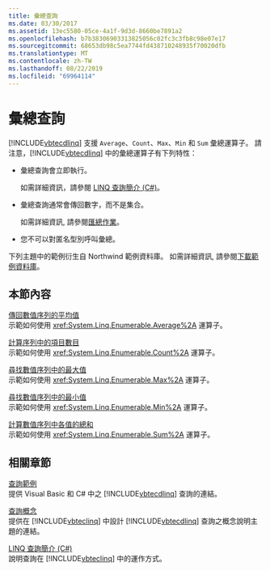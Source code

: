 ```yaml
---
title: 彙總查詢
ms.date: 03/30/2017
ms.assetid: 13ec5580-05ce-4a1f-9d3d-8660be7891a2
ms.openlocfilehash: b7b38306903313825056c02fc3c3fb8c98e07e17
ms.sourcegitcommit: 68653db98c5ea7744fd438710248935f70020dfb
ms.translationtype: MT
ms.contentlocale: zh-TW
ms.lasthandoff: 08/22/2019
ms.locfileid: "69964114"
---
```

# <a name="aggregate-queries"></a>彙總查詢
[!INCLUDE[vbtecdlinq](../../../../../../includes/vbtecdlinq-md.md)] 支援 `Average`、`Count`、`Max`、`Min` 和 `Sum` 彙總運算子。 請注意，[!INCLUDE[vbtecdlinq](../../../../../../includes/vbtecdlinq-md.md)] 中的彙總運算子有下列特性：  
  
- 彙總查詢會立即執行。  
  
     如需詳細資訊，請參閱 [LINQ 查詢簡介 (C#)](../../../../../csharp/programming-guide/concepts/linq/introduction-to-linq-queries.md)。  
  
- 彙總查詢通常會傳回數字，而不是集合。  
  
     如需詳細資訊, 請參閱[匯總作業](https://docs.microsoft.com/previous-versions/visualstudio/visual-studio-2013/bb546138(v=vs.120))。  
  
- 您不可以對匿名型別呼叫彙總。  
  
 下列主題中的範例衍生自 Northwind 範例資料庫。 如需詳細資訊, 請參閱[下載範例資料庫](../../../../../../docs/framework/data/adonet/sql/linq/downloading-sample-databases.md)。  
  
## <a name="in-this-section"></a>本節內容  
 [傳回數值序列的平均值](../../../../../../docs/framework/data/adonet/sql/linq/return-the-average-value-from-a-numeric-sequence.md)  
 示範如何使用 <xref:System.Linq.Enumerable.Average%2A> 運算子。  
  
 [計算序列中的項目數目](../../../../../../docs/framework/data/adonet/sql/linq/count-the-number-of-elements-in-a-sequence.md)  
 示範如何使用 <xref:System.Linq.Enumerable.Count%2A> 運算子。  
  
 [尋找數值序列中的最大值](../../../../../../docs/framework/data/adonet/sql/linq/find-the-maximum-value-in-a-numeric-sequence.md)  
 示範如何使用 <xref:System.Linq.Enumerable.Max%2A> 運算子。  
  
 [尋找數值序列中的最小值](../../../../../../docs/framework/data/adonet/sql/linq/find-the-minimum-value-in-a-numeric-sequence.md)  
 示範如何使用 <xref:System.Linq.Enumerable.Min%2A> 運算子。  
  
 [計算數值序列中各值的總和](../../../../../../docs/framework/data/adonet/sql/linq/compute-the-sum-of-values-in-a-numeric-sequence.md)  
 示範如何使用 <xref:System.Linq.Enumerable.Sum%2A> 運算子。  
  
## <a name="related-sections"></a>相關章節  
 [查詢範例](../../../../../../docs/framework/data/adonet/sql/linq/query-examples.md)  
 提供 Visual Basic 和 C# 中之 [!INCLUDE[vbtecdlinq](../../../../../../includes/vbtecdlinq-md.md)] 查詢的連結。  
  
 [查詢概念](../../../../../../docs/framework/data/adonet/sql/linq/query-concepts.md)  
 提供在 [!INCLUDE[vbteclinq](../../../../../../includes/vbteclinq-md.md)] 中設計 [!INCLUDE[vbtecdlinq](../../../../../../includes/vbtecdlinq-md.md)] 查詢之概念說明主題的連結。  
  
 [LINQ 查詢簡介 (C#)](../../../../../csharp/programming-guide/concepts/linq/introduction-to-linq-queries.md)  
 說明查詢在 [!INCLUDE[vbteclinq](../../../../../../includes/vbteclinq-md.md)] 中的運作方式。
